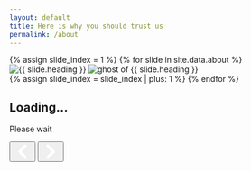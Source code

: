 ```yaml
---
layout: default
title: Here is why you should trust us
permalink: /about
---
```


<!-- 🎨 SVG Distortion Filter -->
<svg style="position: absolute; width: 0; height: 0;" aria-hidden="true" focusable="false">
  <filter id="wave-filter" x="0%" y="0%" width="100%" height="100%">
    <feTurbulence id="turbulence" baseFrequency="0.01 0.02" numOctaves="2" result="turbulence" seed="2" />
    <feDisplacementMap 
      in="SourceGraphic" 
      in2="turbulence" 
      scale="10" 
      xChannelSelector="R" 
      yChannelSelector="G" 
    />
  </filter>
</svg>

<!-- 🌈 Crossfade Gradient Layers -->
<div class="gradient-layer" id="gradient1"></div>
<div class="gradient-layer" id="gradient2"></div>

<!-- 🖼️ Slide Image Wrappers with Ghosts (Generated by Liquid) -->
<section class="about-section">
  {% assign slide_index = 1 %}
  {% for slide in site.data.about %}
    <div class="image-wrapper" id="wrapper{{ slide_index }}" data-text="">
      <img 
        src="{{ slide.image }}" 
        class="slider-image{% if forloop.first %} slide-in-left active{% endif %}" 
        id="image{{ slide_index }}" 
        alt="{{ slide.heading }}" 
      />
      <img 
        src="{{ slide.image }}" 
        class="ghost-image" 
        alt="ghost of {{ slide.heading }}" 
      />
    </div>
    {% assign slide_index = slide_index | plus: 1 %}
  {% endfor %}

  <!-- ✍️ Text Content (Updated Dynamically via JavaScript) -->
  <div class="about-text">
    <h1 id="slider-heading" class="about-heading fade-up fast">Loading...</h1>
    <p id="slider-paragraph" class="fade-up slow">Please wait</p>
  </div>
</section>

<!-- ⏪⏩ Slider Navigation Arrows -->
<div class="image-slider-nav">
  <button class="nav-arrow left-arrow" aria-label="Previous Slide">
    <div class="arrow-wrapper">
      <svg class="arrow-svg" viewBox="0 0 24 24" width="30" height="30">
        <polyline
          points="16 4 8 12 16 20"
          fill="none"
          stroke="white"
          stroke-width="4"
          stroke-linecap="round"
          stroke-linejoin="round"
        />
      </svg>
    </div>
  </button>

  <button class="nav-arrow right-arrow" aria-label="Next Slide">
    <div class="arrow-wrapper">
      <svg class="arrow-svg" viewBox="0 0 24 24" width="30" height="30">
        <polyline
          points="8 4 16 12 8 20"
          fill="none"
          stroke="white"
          stroke-width="4"
          stroke-linecap="round"
          stroke-linejoin="round"
        />
      </svg>
    </div>
  </button>
</div>

<script>
  window.slidesData = [
    {% for slide in site.data.about %}
      {
        heading: {{ slide.heading | jsonify }},
        paragraph: {{ slide.paragraph | jsonify }},
        gradient: {{ slide.gradient | jsonify }},
        image: {{ slide.image | jsonify }}
      }{% unless forloop.last %},{% endunless %}
    {% endfor %}
  ];
</script>